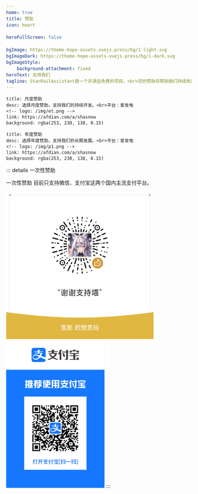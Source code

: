 ```yaml
---
home: true
title: 赞助
icon: heart

heroFullScreen: false

bgImage: https://theme-hope-assets.vuejs.press/bg/1-light.svg
bgImageDark: https://theme-hope-assets.vuejs.press/bg/1-dark.svg
bgImageStyle:
    background-attachment: fixed
heroText: 支持我们
tagline: StarRailAssistant是一个开源且免费的项目。<br>您的赞助将帮助我们持续改进和优化 StarRailAssistant，为更多用户提供更好的体验。
---
```


```component VPCard
title: 月度赞助
desc: 选择月度赞助，支持我们的持续开发。<br>平台：爱发电
<!-- logo: /img/et.png -->
link: https://afdian.com/a/shasnow
background: rgba(253, 230, 138, 0.15)
```
```component VPCard
title: 年度赞助
desc: 选择年度赞助，支持我们的长期发展。<br>平台：爱发电
<!-- logo: /img/p1.png -->
link: https://afdian.com/a/shasnow
background: rgba(253, 230, 138, 0.15)
```


::: details 一次性赞助

一次性赞助 目前只支持微信、支付宝这两个国内主流支付平台。

<img src="/img/sponsor/sponsor.png" width="400" height="400">
<img src="/img/sponsor/sponsor02.jpg" width="267" height="400">
:::


<!-- 
```component VPCard
{
  "title": "Mr.Hope",
  "desc": "Where there is light, there is hope",
  "logo": "https://mister-hope.com/logo.svg",
  "link": "https://mister-hope.com",
  "background": "rgba(253, 230, 138, 0.15)"
}
``` -->